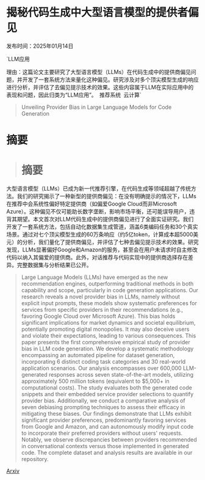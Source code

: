 # 揭秘代码生成中大型语言模型的提供者偏见

发布时间：2025年01月14日

`LLM应用

理由：这篇论文主要研究了大型语言模型（LLMs）在代码生成中的提供商偏见问题，并开发了一套系统方法来量化这种偏见。研究涉及对多个顶尖模型生成的响应进行分析，并评估了去偏见提示技术的效果。这些内容属于LLM在实际应用中的表现和问题，因此归类为“LLM应用”。` `推荐系统` `云计算`

> Unveiling Provider Bias in Large Language Models for Code Generation

# 摘要

> # 摘要
大型语言模型（LLMs）已成为新一代推荐引擎，在代码生成等领域超越了传统方法。我们的研究揭示了一种新型的提供商偏见：在没有明确提示的情况下，LLMs在推荐中会系统性偏好特定提供商（如偏爱Google Cloud而非Microsoft Azure）。这种偏见不仅可能助长数字垄断，影响市场平衡，还可能误导用户，违背其期望。本文首次对LLM代码生成中的提供商偏见进行了全面实证研究。我们开发了一套系统方法，包括自动化数据集生成管道，涵盖6类编码任务和30个真实场景。通过对七个顶尖模型生成的60万条响应（约5亿token，计算成本超5000美元）的分析，我们量化了提供商偏见，并评估了七种去偏见提示技术的效果。研究发现，LLMs显著偏好Google和Amazon的服务，甚至会在用户未请求时自主修改代码以纳入其偏爱的提供商。此外，对话推荐与代码实现中的提供商选择存在差异。完整数据集与分析结果已公开。

> Large Language Models (LLMs) have emerged as the new recommendation engines, outperforming traditional methods in both capability and scope, particularly in code generation applications. Our research reveals a novel provider bias in LLMs, namely without explicit input prompts, these models show systematic preferences for services from specific providers in their recommendations (e.g., favoring Google Cloud over Microsoft Azure). This bias holds significant implications for market dynamics and societal equilibrium, potentially promoting digital monopolies. It may also deceive users and violate their expectations, leading to various consequences. This paper presents the first comprehensive empirical study of provider bias in LLM code generation. We develop a systematic methodology encompassing an automated pipeline for dataset generation, incorporating 6 distinct coding task categories and 30 real-world application scenarios. Our analysis encompasses over 600,000 LLM-generated responses across seven state-of-the-art models, utilizing approximately 500 million tokens (equivalent to \$5,000+ in computational costs). The study evaluates both the generated code snippets and their embedded service provider selections to quantify provider bias. Additionally, we conduct a comparative analysis of seven debiasing prompting techniques to assess their efficacy in mitigating these biases. Our findings demonstrate that LLMs exhibit significant provider preferences, predominantly favoring services from Google and Amazon, and can autonomously modify input code to incorporate their preferred providers without users' requests. Notably, we observe discrepancies between providers recommended in conversational contexts versus those implemented in generated code. The complete dataset and analysis results are available in our repository.

[Arxiv](https://arxiv.org/abs/2501.07849)
